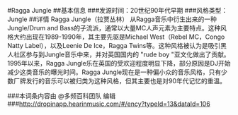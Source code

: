 #Ragga Jungle
##基本信息
###发源时间：20世纪90年代早期
###风格类型：Jungle
##详情
Ragga Jungle（拉贾丛林） 从Ragga音乐中衍生出来的一种Jungle/Drum and
Bass的子流派，通常以大量MC人声元素为主要特点。这种风格大约出现在1989-1990年，其主要先驱是Michael West（Rebel
MC，Congo Natty Label），以及Leenie De Ice，Ragga
Twins等。这种风格被认为是吸引黑人社区参与到Jungle音乐中来，并对英国国内的 "rude boy "亚文化做出了贡献。1995年以来，Ragga
Jungle乐在英国的受欢迎程度明显下降，部分原因是DJ开始减少这类音乐的曝光时间。Ragga
Jungle现在是一种偏小众的音乐风格，只有少数厂牌发行的音乐可以被归类为这种风格，但其主要也是对90年代记忆的重温。

###本词条内容由 @多频百科团队 编辑
###http://dropinapp.hearinmusic.com/#/ency?typeId=13&dataId=106
